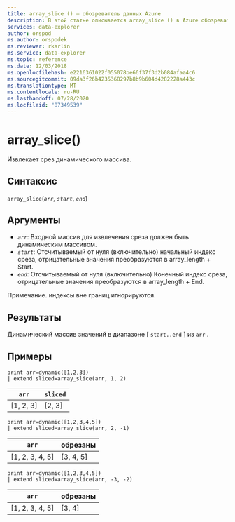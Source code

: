 ```yaml
---
title: array_slice () — обозреватель данных Azure
description: В этой статье описывается array_slice () в Azure обозреватель данных.
services: data-explorer
author: orspod
ms.author: orspodek
ms.reviewer: rkarlin
ms.service: data-explorer
ms.topic: reference
ms.date: 12/03/2018
ms.openlocfilehash: e2216361022f055078be66f37f3d2b084afaa4c6
ms.sourcegitcommit: 09da3f26b4235368297b8b9b604d4282228a443c
ms.translationtype: MT
ms.contentlocale: ru-RU
ms.lasthandoff: 07/28/2020
ms.locfileid: "87349539"
---
```

# <a name="array_slice"></a>array_slice()

Извлекает срез динамического массива.

## <a name="syntax"></a>Синтаксис

`array_slice`(*`arr`*, *`start`*, *`end`*)

## <a name="arguments"></a>Аргументы

* *`arr`*: Входной массив для извлечения среза должен быть динамическим массивом.
* *`start`*: Отсчитываемый от нуля (включительно) начальный индекс среза, отрицательные значения преобразуются в array_length + Start.
* *`end`*: Отсчитываемый от нуля (включительно) Конечный индекс среза, отрицательные значения преобразуются в array_length + End.

Примечание. индексы вне границ игнорируются.

## <a name="returns"></a>Результаты

Динамический массив значений в диапазоне [ `start..end` ] из `arr` .

## <a name="examples"></a>Примеры

<!-- csl: https://help.kusto.windows.net:443/Samples -->
```kusto
print arr=dynamic([1,2,3]) 
| extend sliced=array_slice(arr, 1, 2)
```
|`arr`|`sliced`|
|---|---|
|[1, 2, 3]|[2, 3]|

<!-- csl: https://help.kusto.windows.net:443/Samples -->
```kusto
print arr=dynamic([1,2,3,4,5]) 
| extend sliced=array_slice(arr, 2, -1)
```
|`arr`|обрезаны|
|---|---|
|[1, 2, 3, 4, 5]|[3, 4, 5]|

<!-- csl: https://help.kusto.windows.net:443/Samples -->
```kusto
print arr=dynamic([1,2,3,4,5]) 
| extend sliced=array_slice(arr, -3, -2)
```
|`arr`|обрезаны|
|---|---|
|[1, 2, 3, 4, 5]|[3, 4]|
